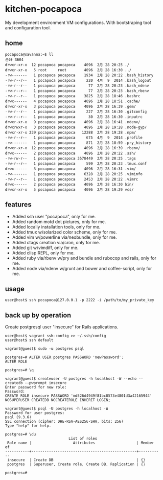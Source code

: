 # kitchen-pocapoca
My development environment VM configurations. With bootstraping tool and configuration tool.

## home

    pocapoca@savanna:~$ ll
    合計 3604
    drwxr-xr-x  12 pocapoca pocapoca    4096  2月 28 20:25 ./
    drwxr-xr-x   5 root     root        4096  2月 28 16:30 ../
    -rw-------   1 pocapoca pocapoca    1934  2月 28 20:22 .bash_history
    -rw-r--r--   1 pocapoca pocapoca     220  4月  9  2014 .bash_logout
    -rw-r--r--   1 pocapoca pocapoca      77  2月 28 20:23 .bash_ndenv
    -rw-r--r--   1 pocapoca pocapoca      77  2月 28 20:23 .bash_rbenv
    -rw-r--r--   1 pocapoca pocapoca    3825  2月 28 18:46 .bashrc
    drwx------   4 pocapoca pocapoca    4096  2月 28 18:51 .cache/
    drwxr-xr-x   3 pocapoca pocapoca    4096  2月 28 16:39 .gem/
    -rw-r--r--   1 pocapoca pocapoca     227  2月 28 16:30 .gitconfig
    -rw-r--r--   1 pocapoca pocapoca      30  2月 28 16:30 .inputrc
    drwxr-xr-x   9 pocapoca pocapoca    4096  2月 28 16:41 .ndenv/
    drwxrwxr-x   3 pocapoca pocapoca    4096  2月 28 19:28 .node-gyp/
    drwxr-xr-x 239 pocapoca pocapoca   12288  2月 28 19:28 .npm/
    -rw-r--r--   1 pocapoca pocapoca     675  4月  9  2014 .profile
    -rw-------   1 pocapoca pocapoca     871  2月 28 18:59 .pry_history
    drwxr-xr-x  12 pocapoca pocapoca    4096  2月 28 16:39 .rbenv/
    drwx------   2 pocapoca pocapoca    4096  2月 28 20:22 .ssh/
    -rw-rw-r--   1 pocapoca pocapoca 3578449  2月 28 20:25 .tags
    -rw-r--r--   1 pocapoca pocapoca     599  2月 28 20:23 .tmux.conf
    drwx------   3 pocapoca pocapoca    4096  2月 28 16:31 .vim/
    -rw-------   1 pocapoca pocapoca    6328  2月 28 20:25 .viminfo
    -rw-r--r--   1 pocapoca pocapoca    2453  2月 28 20:22 .vimrc
    drwx------   2 pocapoca pocapoca    4096  2月 28 16:30 bin/
    drwxr-xr-x   5 pocapoca pocapoca    4096  2月 28 19:29 vcs/

## features

* Added ssh user "pocapoca", only for me.
* Added random motd dot pictures, only for me.
* Added locally installation tools, only for me.
* Added tmux w/solarized color scheme, only for me.
* Added vim w/powerline via/neobundle, only for me.
* Added ctags creation via/cron, only for me.
* Added git w/vimdiff, only for me.
* Added clisp REPL, only for me.
* Added ruby via/rbenv w/pry and bundle and rubocop and rails, only for me.
* Added node via/ndenv w/grunt and bower and coffee-script, only for me.

## usage

    user@host$ ssh pocapoca@127.0.0.1 -p 2222 -i /path/to/my_private_key

## back up by operation

Create postgresql user "insecure" for Rails applications.

    user@host$ vagrant ssh-config >> ~/.ssh/config
    user@host$ ssh default

    vagrant@guest$ sudo -u postgres psql

    postgres=# ALTER USER postgres PASSWORD 'newPassword';
    ALTER ROLE

    postgres=# \q

    vagrant@guest$ createuser -U postgres -h localhost -W --echo --createdb --pwprompt insecure
    Enter password for new role:
    Password:
    CREATE ROLE insecure PASSWORD 'md526d4949f81bc0573e4801d3a42165944' NOSUPERUSER CREATEDB NOCREATEROLE INHERIT LOGIN;

    vagrant@guest$ psql -U postgres -h localhost -W
    Password for user postgres:
    psql (9.3.6)
    SSL connection (cipher: DHE-RSA-AES256-SHA, bits: 256)
    Type "help" for help.

    postgres=# \du
                                 List of roles
     Role name |                   Attributes                   | Member of
    -----------+------------------------------------------------+-----------
     insecure  | Create DB                                      | {}
     postgres  | Superuser, Create role, Create DB, Replication | {}
    
    postgres=#
